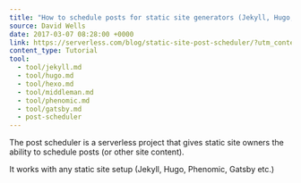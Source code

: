 ```yaml
---
title: "How to schedule posts for static site generators (Jekyll, Hugo, Phenomic etc.)"
source: David Wells
date: 2017-03-07 08:28:00 +0000
link: https://serverless.com/blog/static-site-post-scheduler/?utm_content=bufferf4214&utm_medium=social&utm_source=twitter.com&utm_campaign=buffer
content_type: Tutorial
tool:
  - tool/jekyll.md
  - tool/hugo.md
  - tool/hexo.md
  - tool/middleman.md
  - tool/phenomic.md
  - tool/gatsby.md
  - post-scheduler
---
```

The post scheduler is a serverless project that gives static site owners the ability to schedule posts (or other site content).
 
It works with any static site setup (Jekyll, Hugo, Phenomic, Gatsby etc.)






